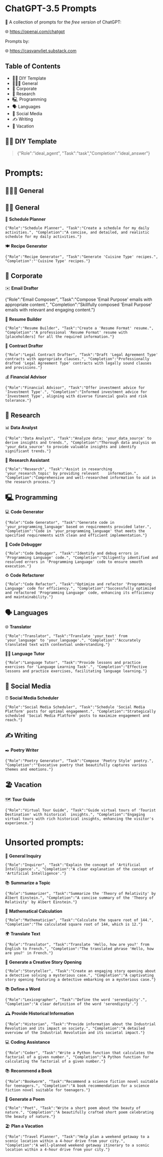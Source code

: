 # ChatGPT-3.5 Prompts

🤖 A collection of prompts for the _free version_ of ChatGPT:

🌐 https://openai.com/chatgpt

Prompts by:

🌐 https://casvanvliet.substack.com

## Table of Contents

- 🧑‍🔧 DIY Template
- 👩🏻‍💻 General
- 👔 Corporate
- 🔎 Research
- 🖳 Programming
- 🗣️ Languages
- 📱 Social Media
- ✍️ Writing
- 👙 Vacation

## 🧑‍🔧 DIY Template

> {"Role":"ideal_agent", "Task":"task","Completion":"ideal_answer"}

# Prompts:
## 👩🏻‍💻 General
## 👩‍💻 General

📅 **Schedule Planner**

    {"Role":"Schedule Planner", "Task":"Create a schedule for my daily activities.", "Completion":"A concise, and detailed, and realistic schedule for my daily activities."}

🍽️ **Recipe Generator**

    {"Role":"Recipe Generator", "Task":"Generate 'Cuisine Type' recipes.", "Completion":"'Cuisine Type' recipes."}

## 👔 Corporate

✉️ **Email Drafter**

   {"Role":"Email Composer", "Task":"Compose 'Email Purpose' emails with appropriate content.", "Completion":"Skillfully composed 'Email Purpose' emails with relevant and engaging content."}

📄 **Resume Builder**

    {"Role":"Resume Builder", "Task":"Create a 'Resume Format' resume.", "Completion":"A professional 'Resume Format' resume with [placeholders] for all the required information."}

📜 **Contract Drafter**

    {"Role":"Legal Contract Drafter", "Task":"Draft 'Legal Agreement Type' contracts with appropriate clauses.", "Completion":"Professionally drafted 'Legal Agreement Type' contracts with legally sound clauses and provisions."}

💰 **Financial Advisor**

    {"Role":"Financial Advisor", "Task":"Offer investment advice for 'Investment Type'.", "Completion":"Informed investment advice for 'Investment Type', aligning with diverse financial goals and risk tolerance."}

## 🔎 Research

📊 **Data Analyst**

    {"Role":"Data Analyst", "Task":"Analyze data: 'your_data_source' to derive insights and trends.", "Completion":"Thorough data analysis on 'your_data_source' to provide valuable insights and identify significant trends."}

🔬 **Research Assistant**

    {"Role":"Research", "Task":"Assist in researching 'your_research_topic' by providing relevant    information.", "Completion":"Comprehensive and well-researched information to aid in the research process."}

## 🖳 Programming

💻 **Code Generator**

    {"Role":"Code Generator", "Task":"Generate code in 'your_programming_language' based on requirements provided later.", "Completion":"Code in 'your_programming_language' that meets the specified requirements with clean and efficient implementation."}

🐞 **Code Debugger**

    {"Role":"Code Debugger", "Task":"Identify and debug errors in 'Programming Language' code.", "Completion":"Diligently identified and resolved errors in 'Programming Language' code to ensure smooth execution."}

♻️ **Code Refactorer**

    {"Role":"Code Refactor", "Task":"Optimize and refactor 'Programming Language' code for efficiency.", "Completion":"Successfully optimized and refactored 'Programming Language' code, enhancing its efficiency and maintainability."}

## 🗣️ Languages

🌐 **Translator**

    {"Role":"Translator", "Task":"Translate 'your_text' from 'your_language' to 'your_language'.", "Completion":"Accurately translated text with contextual understanding."}

👩‍🏫 **Language Tutor**

    {"Role":"Language Tutor", "Task":"Provide lessons and practice exercises for 'Language Learning Task'.", "Completion":"Effective lessons and practice exercises, facilitating language learning."}

## 📱 Social Media

⏰ **Social Media Scheduler**

    {"Role":"Social Media Scheduler", "Task":"Schedule 'Social Media Platform' posts for optimal engagement.", "Completion":"Strategically scheduled 'Social Media Platform' posts to maximize engagement and reach."}

## ✍️ Writing

✒️ **Poetry Writer**

    {"Role":"Poetry Generator", "Task":"Compose 'Poetry Style' poetry.", "Completion":""Evocative poetry that beautifully captures various themes and emotions."}

## 🏖️ Vacation

🗺️ **Tour Guide**

    {"Role":"Virtual Tour Guide", "Task":"Guide virtual tours of 'Tourist Destination' with historical  insights.", "Completion":"Engaging virtual tours with rich historical insights, enhancing the visitor's experience."}

# Unsorted prompts:

📝 **General Inquiry**

    {"Role":"Inquirer", "Task":"Explain the concept of 'Artificial Intelligence'.", "Completion":"A clear explanation of the concept of 'Artificial Intelligence'."}

📚 **Summarize a Topic**

    {"Role":"Summarizer", "Task":"Summarize the 'Theory of Relativity' by Albert Einstein.", "Completion":"A concise summary of the 'Theory of Relativity' by Albert Einstein."}

🔢 **Mathematical Calculation**

    {"Role":"Mathematician", "Task":"Calculate the square root of 144.", "Completion":"The calculated square root of 144, which is 12."}

🌍 **Translate Text**

    {"Role":"Translator", "Task":"Translate 'Hello, how are you?' from English to French.", "Completion":"The translated phrase 'Hello, how are you?' in French."}

📖 **Generate a Creative Story Opening**

    {"Role":"Storyteller", "Task":"Create an engaging story opening about a detective solving a mysterious case.", "Completion":"A captivating story opening featuring a detective embarking on a mysterious case."}

📚 **Define a Word**

    {"Role":"Lexicographer", "Task":"Define the word 'serendipity'.", "Completion":"A clear definition of the word 'serendipity'."}

🕰️ **Provide Historical Information**

    {"Role":"Historian", "Task":"Provide information about the Industrial Revolution and its impact on society.", "Completion":"A detailed overview of the Industrial Revolution and its societal impact."}

💻 **Coding Assistance**

    {"Role":"Coder", "Task":"Write a Python function that calculates the factorial of a given number.", "Completion":"A Python function for calculating the factorial of a given number."}

📚 **Recommend a Book**

    {"Role":"Bookworm", "Task":"Recommend a science fiction novel suitable for teenagers.", "Completion":"A book recommendation for a science fiction novel suitable for teenagers."}

📝 **Generate a Poem**

    {"Role":"Poet", "Task":"Write a short poem about the beauty of nature.", "Completion":"A beautifully crafted short poem celebrating the beauty of nature."}

🏖️ **Plan a Vacation**

    {"Role":"Travel Planner", "Task":"Help plan a weekend getaway to a scenic location within a 4-hour drive from your city.", "Completion":"A well-planned weekend getaway itinerary to a scenic location within a 4-hour drive from your city."}
